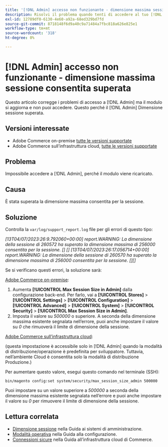 ```yaml
---
title: '[!DNL Admin] accesso non funzionante - dimensione massima sessione consentita superata'
description: Risolvi il problema quando tenti di accedere al tuo [!DNL Admin] e il modulo si aggiorna. Impossibile effettuare l’accesso.
exl-id: 12789df0-6130-4e60-a92a-68ed329bd7fd
source-git-commit: 8718148f6d9a40c9a71484a7fbc818a626e825e1
workflow-type: tm+mt
source-wordcount: '318'
ht-degree: 0%

---
```


# [!DNL Admin] accesso non funzionante - dimensione massima sessione consentita superata

Questo articolo corregge i problemi di accesso a [!DNL Admin] ma il modulo si aggiorna e non puoi accedere. Questo perché il [!DNL Admin] Dimensione sessione superata.

## Versioni interessate

* Adobe Commerce on-premise [tutte le versioni supportate](https://www.adobe.com/content/dam/cc/en/legal/terms/enterprise/pdfs/Adobe-Commerce-Software-Lifecycle-Policy.pdf)
* Adobe Commerce sull’infrastruttura cloud, [tutte le versioni supportate](https://www.adobe.com/content/dam/cc/en/legal/terms/enterprise/pdfs/Adobe-Commerce-Software-Lifecycle-Policy.pdf)

## Problema

Impossibile accedere a [!DNL Admin], perché il modulo viene ricaricato.

## Causa

È stata superata la dimensione massima consentita per la sessione.

## Soluzione

Controlla la `var/log/support_report.log` file per gli errori di questo tipo:

*[13T04/07/2023:26:9.792060+00:00] report.WARNING: La dimensione della sessione di 260572 ha superato la dimensione massima di 256000 consentita per la sessione. [] []
[13T04/07/2023:26:17.056714+00:00] report.WARNING: La dimensione della sessione di 260570 ha superato la dimensione massima di 256000 consentita per la sessione. [][]*

Se si verificano questi errori, la soluzione sarà:

<u>Adobe Commerce on-premise</u>:
1. Aumenta **[!UICONTROL Max Session Size in Admin]** dalla configurazione back-end. Per farlo, vai a **[!UICONTROL Stores]** > **[!UICONTROL Settings]** > **[!UICONTROL Configuration]** > **[!UICONTROL Advanced]** > **[!UICONTROL System]** > **[!UICONTROL Security]** > **[!UICONTROL Max Session Size in Admin]**.
1. Imposta il valore su *500000* o superiore. A seconda della dimensione massima esistente segnalata nell’errore, puoi anche impostare il valore su *0* che rimuoverà il limite di dimensione della sessione.

<u>Adobe Commerce sull’infrastruttura cloud</u>:

(questa impostazione è accessibile solo in [!DNL Admin] quando la modalità di distribuzione/operazione è predefinita per sviluppatore. Tuttavia, nell’ambiente Cloud è consentita solo la modalità di distribuzione Produzione.)

Per aumentare questo valore, esegui questo comando nel terminale (SSH):

```ssh
bin/magento config:set system/security/max_session_size_admin 500000
```

Puoi impostare su un valore superiore a *500000* a seconda della dimensione massima esistente segnalata nell’errore e puoi anche impostare il valore su *0* per rimuovere il limite di dimensione della sessione.

## Lettura correlata

* [Dimensione sessione](https://experienceleague.adobe.com/en/docs/commerce-admin/systems/security/security-session-management#admin-sessions) nella Guida ai sistemi di amministrazione.
* [Modalità operativa](https://experienceleague.adobe.com/en/docs/commerce-operations/configuration-guide/cli/set-mode) nella Guida alla configurazione.
* [Connessioni sicure](https://experienceleague.adobe.com/en/docs/commerce-cloud-service/user-guide/develop/secure-connections) nella Guida all’infrastruttura cloud di Commerce.
